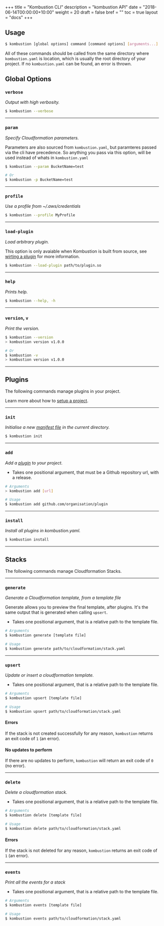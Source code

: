 +++
title = "Kombustion CLI"
description = "kombustion API"
date = "2018-06-14T00:00:00+10:00"
weight = 20
draft = false
bref = ""
toc = true
layout  = "docs"
+++

## Usage

```bash
$ kombustion [global options] command [command options] [arguments...]
```

All of these commands should be called from the same directory where `kombustion.yaml` is location,
which is usually the root directory of your project. If no `kombustion.yaml` can be found, an error is thrown.

## Global Options

### `verbose`

_Output with high verbosity._

```bash
$ kombustion --verbose
```

---

### `param`

_Specify Cloudformation parameters._

Parameters are also sourced from `kombustion.yaml`, but paramteres passed via the cli have precedence.
So anything you pass via this option, will be used instead of whats in `kombustion.yaml`

```bash
$ kombustion --param BucketName=test

# Or
$ kombustion -p BucketName=test
```

---

### `profile`

_Use a profile from ~/.aws/credentials_

```bash
$ kombustion --profile MyProfile
```

---

### `load-plugin`

_Load arbitrary plugin._

This option is only avaiable when Kombustion is built from source, see [wirting a plugin](/guides/plugins)
for more information.

```bash
$ kombustion --load-plugin path/to/plugin.so
```

---

### `help`

_Prints help._

```bash
$ kombustion --help, -h
```

---

### `version`, `v`

_Print the version._

```bash
$ kombustion --version
> kombustion version v1.0.0

# Or
$ kombustion -v
> kombustion version v1.0.0
```

---

## Plugins

The following commands manage plugins in your project.

Learn more about how to [setup a project](/guides/project).

---

### `init`

_Initialise a new [manifest file](/guides/project) in the current directory._

```bash
$ kombustion init
```

---

### `add`

_Add a [plugin](/concepts/plugin) to your project._

- Takes one positional argument, that must be a Github repository url, with a release.

```bash
# Arguments
> kombustion add [url]

# Usage
$ kombustion add github.com/organisation/plugin
```

---

### `install`

_Install all plugins in kombustion.yaml._

```bash
$ kombustion install
```

---

## Stacks

The following commands manage Cloudformation Stacks.

---

### `generate`

_Generate a Cloudformation template, from a template file_

Generate allows you to preview the final template, after plugins. It's the same output that is
generated when calling `upsert`.

- Takes one positional argument, that is a relative path to the template file.

```bash
# Arguments
$ kombustion generate [template file]

# Usage
$ kombustion generate path/to/cloudformation/stack.yaml
```

---

### `upsert`

_Update or insert a cloudformation template._

- Takes one positional argument, that is a relative path to the template file.

```bash
# Arguments
$ kombustion upsert [template file]

# Usage
$ kombustion upsert path/to/cloudformation/stack.yaml
```

#### Errors
If the stack is not created successfully for any reason, `kombustion` returns an exit code of `1` (an error).

#### No updates to perform
If there are no updates to perform, `kombustion` will return an exit code of `0` (no error).

---

### `delete`

_Delete a cloudformation stack._

- Takes one positional argument, that is a relative path to the template file.

```bash
# Arguments
$ kombustion delete [template file]

# Usage
$ kombustion delete path/to/cloudformation/stack.yaml
```

#### Errors

If the stack is not deleted for any reason, `kombustion` returns an exit code of `1` (an error).

---

### `events`

_Print all the events for a stack_

- Takes one positional argument, that is a relative path to the template file.

```bash
# Arguments
$ kombustion events [template file]

# Usage
$ kombustion events path/to/cloudformation/stack.yaml
```
